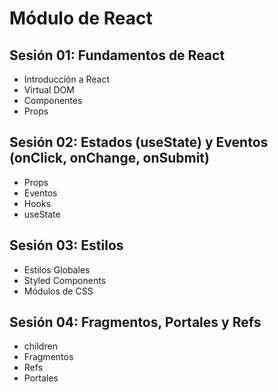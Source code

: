 # Módulo de React

## Sesión 01: Fundamentos de React

- Introducción a React
- Virtual DOM
- Componentes
- Props

## Sesión 02: Estados (useState) y Eventos (onClick, onChange, onSubmit)

- Props
- Eventos
- Hooks
- useState

## Sesión 03: Estilos

- Estilos Globales
- Styled Components
- Módulos de CSS

## Sesión 04: Fragmentos, Portales y Refs

- children
- Fragmentos
- Refs
- Portales
